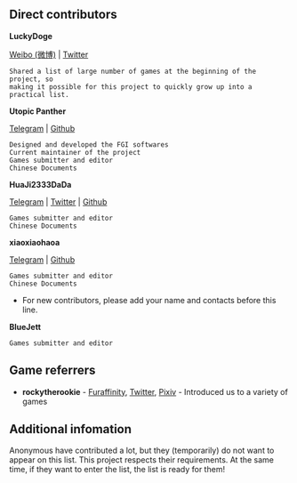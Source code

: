 ## Direct contributors

**LuckyDoge**

[Weibo (微博)](https://weibo.com/projectdoge) | [Twitter](https://twitter.com/GamerLuckyDoge)

	Shared a list of large number of games at the beginning of the project, so
	making it possible for this project to quickly grow up into a practical list.

**Utopic Panther**

[Telegram](https://t.me/UtopicPanther) | [Github](https://github.com/UtopicPanther)

	Designed and developed the FGI softwares
	Current maintainer of the project
	Games submitter and editor
	Chinese Documents

**HuaJi2333DaDa**

[Telegram](https://t.me/HuaJi2333dada) | [Twitter](https://twitter.com/HuaJi2333dada) | [Github](https://github.com/HuaJi2333DaDa)
	
	Games submitter and editor
	Chinese Documents

**xiaoxiaohaoa**

[Telegram](https://t.me/xiaoxiaohaoa) | [Github](https://github.com/xiaoxiaohaoa)
	
	Games submitter and editor
	Chinese Documents

* For new contributors, please add your name and contacts before this line.

**BlueJett**

	Games submitter and editor

## Game referrers

- **rockytherookie** - [Furaffinity](https://www.furaffinity.net/user/rockytherookie/), [Twitter](https://twitter.com/rockytherookie), [Pixiv](https://www.pixiv.net/users/17292937) - Introduced us to a variety of games

## Additional infomation

Anonymous have contributed a lot, but they (temporarily) do not want to appear on this list. This project respects their requirements. At the same time, if they want to enter the list, the list is ready for them!
